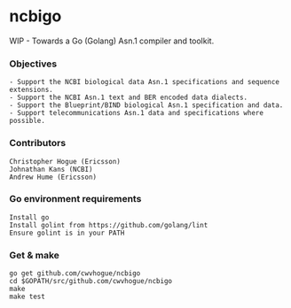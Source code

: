 # ncbigo

WIP - Towards a Go (Golang) Asn.1 compiler and toolkit.


### Objectives
	- Support the NCBI biological data Asn.1 specifications and sequence extensions.
	- Support the NCBI Asn.1 text and BER encoded data dialects.
	- Support the Blueprint/BIND biological Asn.1 specification and data.
	- Support telecommunications Asn.1 data and specifications where possible.
	
### Contributors
	Christopher Hogue (Ericsson)
	Johnathan Kans (NCBI)
	Andrew Hume (Ericsson)


### Go environment requirements

	Install go
	Install golint from https://github.com/golang/lint
	Ensure golint is in your PATH

### Get & make

	go get github.com/cwvhogue/ncbigo
	cd $GOPATH/src/github.com/cwvhogue/ncbigo
	make
	make test
	

